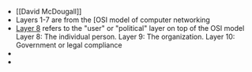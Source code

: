- [[David McDougall]]
- Layers 1-7 are from the [OSI model of computer networking
- [Layer 8](https://en.wikipedia.org/wiki/Layer_8) refers to the "user" or "political" layer on top of the OSI model
Layer 8: The individual person.
Layer 9: The organization.
Layer 10: Government or legal compliance
- 
- 
